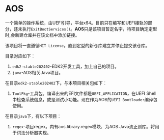 # AOS

一个简单的操作系统，由UEFI引导，平台x64。目前只在编写和UEFI接轨的部分，还未执行`ExitBootServices()`。**AOS**只是该项目暂定名字，待项目确定定型时,会新建仓库并在该文档中添加链接。  

该项目将一直遵循`MIT License`，直到定型的新仓库建立并停止提交该仓库。  

目录对应如下：
1. `edk2-stable202402`-EDK2开发工具，加上自己的项目。
1. `java`-AOS相关Java项目。

在目录`edk2-stable202402`下，与本项目相关包如下：
1. `ToolPkg`-工具包。编译出来的EFI文件都是`UEFI_APPLICATION`，在UEFI Shell中检查系统信息，或是测试小功能。现在作为AOS的`UEFI Bootloader`编译包使用。

在目录`java`下，有以下项目：
1. `regex`-项目regex。内有aos.library.regex模块，为AOS Java流正则库。将用于词法分析器实现。